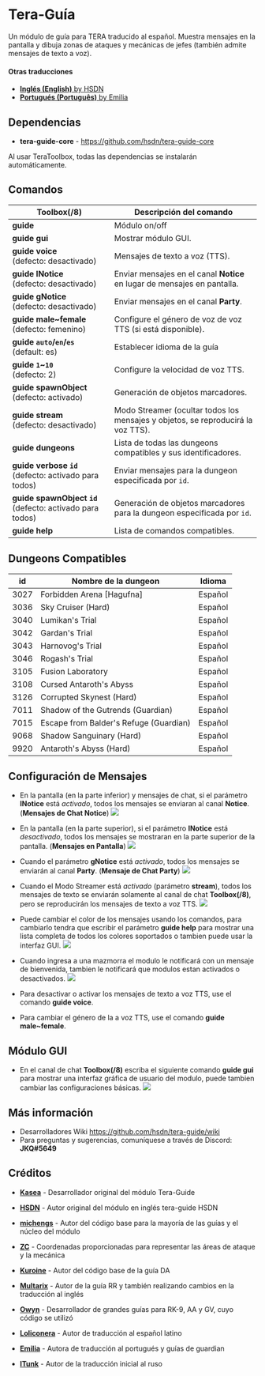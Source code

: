 # Tera-Guía

Un módulo de guía para TERA traducido al español. Muestra mensajes en la pantalla y dibuja zonas de ataques y mecánicas de jefes (también admite mensajes de texto a voz).

#### Otras traducciones

* [**Inglés (English)** by HSDN](https://github.com/hsdn/tera-guide)
* [**Portugués (Português)** by Emilia](https://github.com/emilia-s2/Guia-DG-Portugues)

## Dependencias

* **tera-guide-core** - <https://github.com/hsdn/tera-guide-core>

Al usar TeraToolbox, todas las dependencias se instalarán automáticamente.

## Comandos

Toolbox(/8) | Descripción del comando
--- | ---
**guide** | Módulo on/off
**guide&nbsp;gui** | Mostrar módulo GUI.
**guide&nbsp;voice**<br>(defecto: desactivado) | Mensajes de texto a voz (TTS).
**guide&nbsp;lNotice**<br>(defecto: desactivado) | Enviar mensajes en el canal **Notice** en lugar de mensajes en pantalla.
**guide&nbsp;gNotice**<br>(defecto: desactivado) | Enviar mensajes en el canal **Party**.
**guide male~female**<br>(defecto: femenino) | Configure el género de voz de voz TTS (si está disponible).
**guide&nbsp;`auto`/`en`/`es`**<br>(default: es) | Establecer idioma de la guía
**guide&nbsp;`1`~`10`**<br>(defecto: 2) | Configure la velocidad de voz TTS.
**guide&nbsp;spawnObject**<br>(defecto: activado) | Generación de objetos marcadores.
**guide&nbsp;stream**<br>(defecto: desactivado) | Modo Streamer (ocultar todos los mensajes y objetos, se reproducirá la voz TTS).
**guide&nbsp;dungeons** | Lista de todas las dungeons compatibles y sus identificadores.
**guide&nbsp;verbose&nbsp;`id`**<br>(defecto: activado para todos) | Enviar mensajes para la dungeon especificada por `id`.
**guide&nbsp;spawnObject&nbsp;`id`**<br>(defecto: activado para todos) | Generación de objetos marcadores para la dungeon especificada por `id`.
**guide&nbsp;help** | Lista de comandos compatibles.

## Dungeons Compatibles

id | Nombre de la dungeon | Idioma
--- | --- | ---
3027 | Forbidden Arena [Hagufna] | Español
3036 | Sky Cruiser (Hard) | Español
3040 | Lumikan's Trial | Español
3042 | Gardan's Trial | Español
3043 | Harnovog's Trial | Español
3046 | Rogash's Trial | Español
3105 | Fusion Laboratory | Español
3108 | Cursed Antaroth's Abyss | Español
3126 | Corrupted Skynest (Hard) | Español
7011 | Shadow of the Gutrends (Guardian) | Español
7015 | Escape from Balder's Refuge (Guardian) | Español
9068 | Shadow Sanguinary (Hard) | Español
9920 | Antaroth's Abyss (Hard) | Español

## Configuración de Mensajes

* En la pantalla (en la parte inferior) y mensajes de chat, si el parámetro **lNotice** está *activado*, todos los mensajes se enviaran al canal **Notice**. (**Mensajes de Chat Notice**)
  ![](https://i.imgur.com/ZFkQ08X.png)

* En la pantalla (en la parte superior), si el parámetro **lNotice** está *desactivado*, todos los mensajes se mostraran en la parte superior de la pantalla. (**Mensajes en Pantalla**)
  ![](https://i.imgur.com/lH9Xo9f.png)

* Cuando el parámetro **gNotice** está *activado*, todos los mensajes se enviarán al canal **Party**. (**Mensaje de Chat Party**)
  ![](https://i.imgur.com/el8E3oN.png)

* Cuando el Modo Streamer está *activado* (parámetro **stream**), todos los mensajes de texto se enviarán solamente al canal de chat **Toolbox(/8)**, pero se reproducirán los mensajes de texto a voz TTS.
  ![](https://i.imgur.com/M3woYlC.png)

* Puede cambiar el color de los mensajes usando los comandos, para cambiarlo tendra que escribir el parámetro **guide help** para mostrar una lista completa de todos los colores soportados o tambien puede usar la interfaz GUI.
  ![](https://i.imgur.com/uXc3vdH.png)

* Cuando ingresa a una mazmorra el modulo le notificará con un mensaje de bienvenida, tambien le notificará que modulos estan activados o desactivados.
  ![](https://i.imgur.com/iGBO15l.png)

* Para desactivar o activar los mensajes de texto a voz TTS, use el comando **guide voice**.

* Para cambiar el género de la a voz TTS, use el comando **guide male~female**.

## Módulo GUI

* En el canal de chat **Toolbox(/8)** escriba el siguiente comando **guide gui** para mostrar una interfaz gráfica de usuario del modulo, puede tambien cambiar las configuraciones básicas.
  ![](https://i.imgur.com/dJWpFRO.png)

## Más información

* Desarrolladores Wiki <https://github.com/hsdn/tera-guide/wiki>
* Para preguntas y sugerencias, comuníquese a través de Discord: **JKQ#5649**

## Créditos

* **[Kasea](https://github.com/Kaseaa)** - Desarrollador original del módulo Tera-Guide

* **[HSDN](https://github.com/HSDN)** - Autor original del módulo en inglés tera-guide HSDN
* **[michengs](https://github.com/michengs)** - Autor del código base para la mayoría de las guías y el núcleo del módulo
* **[ZC](https://github.com/tera-mod)** - Coordenadas proporcionadas para representar las áreas de ataque y la mecánica
* **[Kuroine](https://github.com/Kuroine)** - Autor del código base de la guía DA
* **[Multarix](https://github.com/Multarix)** - Autor de la guía RR y también realizando cambios en la traducción al inglés
* **[Owyn](https://github.com/Owyn)** - Desarrollador de grandes guías para RK-9, AA y GV, cuyo código se utilizó
* **[Loliconera](https://github.com/Loliconera)** - Autor de traducción al español latino
* **[Emilia](https://github.com/emilia-s2)** - Autora de traducción al portugués y guías de guardian
* **[ITunk](https://github.com/GrafNikola)** - Autor de la traducción inicial al ruso
